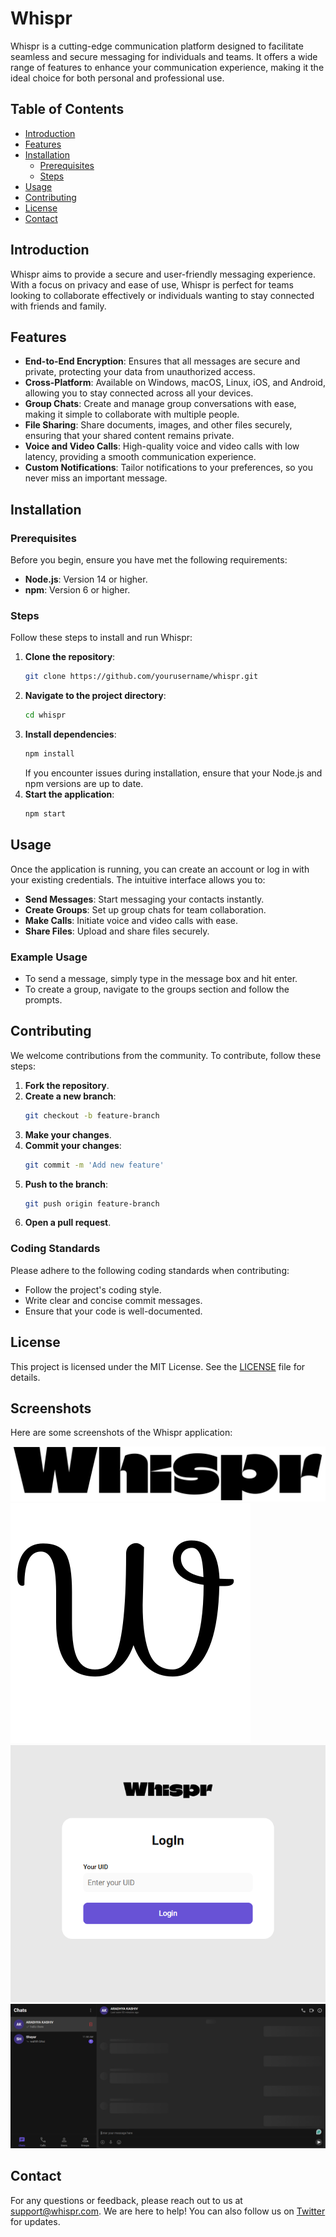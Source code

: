 # Whispr

Whispr is a cutting-edge communication platform designed to facilitate seamless and secure messaging for individuals and teams. It offers a wide range of features to enhance your communication experience, making it the ideal choice for both personal and professional use.

## Table of Contents

- [Introduction](#introduction)
- [Features](#features)
- [Installation](#installation)
  - [Prerequisites](#prerequisites)
  - [Steps](#steps)
- [Usage](#usage)
- [Contributing](#contributing)
- [License](#license)
- [Contact](#contact)

## Introduction

Whispr aims to provide a secure and user-friendly messaging experience. With a focus on privacy and ease of use, Whispr is perfect for teams looking to collaborate effectively or individuals wanting to stay connected with friends and family.

## Features

- **End-to-End Encryption**: Ensures that all messages are secure and private, protecting your data from unauthorized access.
- **Cross-Platform**: Available on Windows, macOS, Linux, iOS, and Android, allowing you to stay connected across all your devices.
- **Group Chats**: Create and manage group conversations with ease, making it simple to collaborate with multiple people.
- **File Sharing**: Share documents, images, and other files securely, ensuring that your shared content remains private.
- **Voice and Video Calls**: High-quality voice and video calls with low latency, providing a smooth communication experience.
- **Custom Notifications**: Tailor notifications to your preferences, so you never miss an important message.

## Installation

### Prerequisites

Before you begin, ensure you have met the following requirements:

- **Node.js**: Version 14 or higher.
- **npm**: Version 6 or higher.

### Steps

Follow these steps to install and run Whispr:

1. **Clone the repository**:
   ```bash
   git clone https://github.com/yourusername/whispr.git
   ```
2. **Navigate to the project directory**:
   ```bash
   cd whispr
   ```
3. **Install dependencies**:
   ```bash
   npm install
   ```
   If you encounter issues during installation, ensure that your Node.js and npm versions are up to date.
4. **Start the application**:
   ```bash
   npm start
   ```

## Usage

Once the application is running, you can create an account or log in with your existing credentials. The intuitive interface allows you to:

- **Send Messages**: Start messaging your contacts instantly.
- **Create Groups**: Set up group chats for team collaboration.
- **Make Calls**: Initiate voice and video calls with ease.
- **Share Files**: Upload and share files securely.

### Example Usage

- To send a message, simply type in the message box and hit enter.
- To create a group, navigate to the groups section and follow the prompts.

## Contributing

We welcome contributions from the community. To contribute, follow these steps:

1. **Fork the repository**.
2. **Create a new branch**:
   ```bash
   git checkout -b feature-branch
   ```
3. **Make your changes**.
4. **Commit your changes**:
   ```bash
   git commit -m 'Add new feature'
   ```
5. **Push to the branch**:
   ```bash
   git push origin feature-branch
   ```
6. **Open a pull request**.

### Coding Standards

Please adhere to the following coding standards when contributing:
- Follow the project's coding style.
- Write clear and concise commit messages.
- Ensure that your code is well-documented.

## License

This project is licensed under the MIT License. See the [LICENSE](LICENSE) file for details.

## Screenshots

Here are some screenshots of the Whispr application:

![Main Interface](public/images/logo.png)
![Logo](public/images/logo.svg)
![Login Page](public/images/image.png)
![Home Page](public/images/img.png)

## Contact


For any questions or feedback, please reach out to us at support@whispr.com. We are here to help! You can also follow us on [Twitter](https://twitter.com/whispr) for updates.
